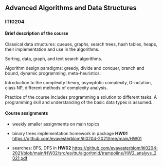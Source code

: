 ## Advanced Algorithms and Data Structures 
### ITI0204

#### Brief description of the course
Classical data structures: queues, graphs, search trees, hash tables, heaps, their implementation and use in the algorithms. 

Sorting, data, graph, and text search algorithms. 

Algorithm design paradigms: greedy, divide and conquer, branch and bound, dynamic programming, meta-heuristics. 

Introduction to the complexity theory, asymptotic complexity, O-notation, class NP, different methods of complexity analysis. 

Practice of the course includes programming a solution to different tasks. A programming skill and understanding of the basic data types is assumed. 

#### Course assignments
- weekly smaller assignments on main topics

- binary trees implementation homework in package **HW01**
https://github.com/evavesterblom/iti0204-2021/tree/main/HW01

- searches: BFS, DFS in **HW02** 
https://github.com/evavesterblom/iti0204-2021/blob/main/HW02/src/ee/ttu/algoritmid/trampoline/HW2_analyys_2021.pdf
